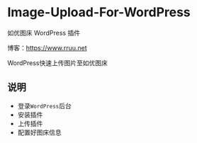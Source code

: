 # Image-Upload-For-WordPress
如优图床 WordPress 插件

博客：https://www.rruu.net

WordPress快速上传图片至如优图床

## 说明

* 登录`WordPress`后台
* 安装插件
* 上传插件
* 配置好图床信息
